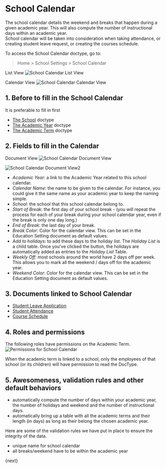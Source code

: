 <!-- add-breadcrumbs -->
# School Calendar

The school calendar details the weekend and breaks that happen during a given academic year.  This will also compute the number of instructional days within an academic year.  
School calendar will be taken into consideration when taking attendance, or creating student leave request, or creating the courses schedule.

To access the School Calendar doctype, go to:

> Home > School Settings > School Calendar

List View
![School Calendar List View](/docs/assets/img/school-settings/school-calendar-listview1.png)

Calendar View
![School Calendar Calendar View](/docs/assets/img/school-settings/school-calendar-calendarview.png)

## 1. Before to fill in the School Calendar
It is preferable to fill in first

* [The School](/docs/user/manual/en/education-settings/01_school) doctype
* [The Academic Year](/docs/user/manual/en/education-settings/02_academic-year) doctype
* [The Academic Term](/docs/user/manual/en/education-settings/03_academic-term) doctype

## 2. Fields to fill in the Calendar  

Document View
![School Calendar Document View](/docs/assets/img/school-settings/school-calendar-docview1.png)

![School Calendar Document View2](/docs/assets/img/school-settings/school-calendar-docview2.png)


* *Academic Year*: a link to the Academic Year related to this school calendar.
* *Calendar Name*: the name to be given to the calendar.  For instance, you could give it the same name as your academic year to keep the naming simple.
* *School*: the school that this school calendar belong to.
* *Start of Break*: the first day of your school break - (you will repeat the process for each of your break during your school calendar year, even if the break is only one day long.)
* *End of Break*: the last day of your break.
* *Break Color*: Color for the calendar view. This can be set in the Education Setting document as default values.
* *Add to holidays*: to add these days to the holiday list. The *Holiday List* is a child table. Once you've clicked the button, the holidays are automatically added as entries to the *Holiday List* Table.
* *Weekly Off*: most schools around the world have 2 days off per week.  This allows you to mark all the weekend / days off for the academic year.
* *Weekend Color*: Color for the calendar view. This can be set in the Education Setting document as default values.

## 3. Documents linked to School Calendar

* [Student Leave Application](/docs/user/manual/en/student/07_student-leave-application)
* [Student Attendance](/docs/user/manual/en/student/06_student-attendance)
* [Course Schedule](/docs/user/manual/en/schedule/07_course-schedule)

## 4. Roles and permissions

The following roles have permissions on the Academic Term.
![Permissions for School Calendar](/docs/assets/img/school-settings/school-calendar-permission.png)

When the academic term is linked to a school, only the employees of that school (or its children) will have permission to read the DocType.

## 5. Awesomeness, validation rules and other default behaviors

* automatically compute the number of days within your academic year, the number of holidays and weekend and the number of instructional days.  
* automatically bring up a table with all the academic terms and their length (in days) as long as their belong the chosen academic year.

Here are some of the validation rules we have put in place to ensure the integrity of the data.

* unique name for school calendar
* all breaks/weekend have to be within the academic year


{next}
